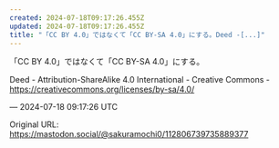 ```yaml
---
created: 2024-07-18T09:17:26.455Z
updated: 2024-07-18T09:17:26.455Z
title: "「CC BY 4.0」ではなくて「CC BY-SA 4.0」にする。Deed -[...]"
---
```


<p>「CC BY 4.0」ではなくて「CC BY-SA 4.0」にする。</p><p>Deed - Attribution-ShareAlike 4.0 International - Creative Commons - <a href="https://creativecommons.org/licenses/by-sa/4.0/" target="_blank" rel="nofollow noopener" translate="no"><span class="invisible">https://</span><span class="ellipsis">creativecommons.org/licenses/b</span><span class="invisible">y-sa/4.0/</span></a></p>

&mdash; 2024-07-18 09:17:26 UTC

Original URL: https://mastodon.social/@sakuramochi0/112806739735889377
